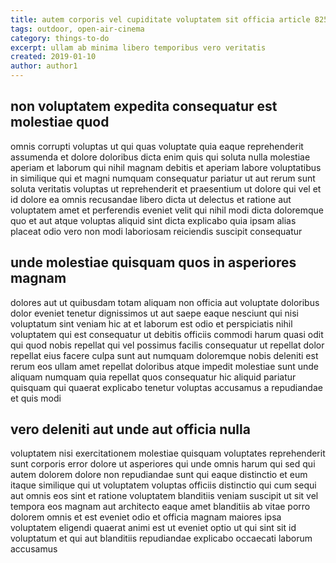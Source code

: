 ```yaml
---
title: autem corporis vel cupiditate voluptatem sit officia article 8257
tags: outdoor, open-air-cinema
category: things-to-do
excerpt: ullam ab minima libero temporibus vero veritatis
created: 2019-01-10
author: author1
---
```


## non voluptatem expedita consequatur est molestiae quod

omnis corrupti voluptas ut qui quas voluptate quia eaque reprehenderit assumenda et dolore doloribus dicta enim quis qui soluta nulla molestiae aperiam et laborum qui nihil magnam debitis et aperiam labore voluptatibus in similique qui et magni numquam consequatur pariatur ut aut rerum sunt soluta veritatis voluptas ut reprehenderit et praesentium ut dolore qui vel et id dolore ea omnis recusandae libero dicta ut delectus et ratione aut voluptatem amet et perferendis eveniet velit qui nihil modi dicta doloremque quo et aut atque voluptas aliquid sint dicta explicabo quia ipsam alias placeat odio vero non modi laboriosam reiciendis suscipit consequatur

## unde molestiae quisquam quos in asperiores magnam

dolores aut ut quibusdam totam aliquam non officia aut voluptate doloribus dolor eveniet tenetur dignissimos ut aut saepe eaque nesciunt qui nisi voluptatum sint veniam hic at et laborum est odio et perspiciatis nihil voluptatem qui est consequatur ut debitis officiis commodi harum quasi odit qui quod nobis repellat qui vel possimus facilis consequatur ut repellat dolor repellat eius facere culpa sunt aut numquam doloremque nobis deleniti est rerum eos ullam amet repellat doloribus atque impedit molestiae sunt unde aliquam numquam quia repellat quos consequatur hic aliquid pariatur quisquam qui quaerat explicabo tenetur voluptas accusamus a repudiandae et quis modi

## vero deleniti aut unde aut officia nulla

voluptatem nisi exercitationem molestiae quisquam voluptates reprehenderit sunt corporis error dolore ut asperiores qui unde omnis harum qui sed qui autem dolorem dolore non repudiandae sunt qui eaque distinctio et eum itaque similique qui ut voluptatem voluptas officiis distinctio qui cum sequi aut omnis eos sint et ratione voluptatem blanditiis veniam suscipit ut sit vel tempora eos magnam aut architecto eaque amet blanditiis ab vitae porro dolorem omnis et est eveniet odio et officia magnam maiores ipsa voluptatem eligendi quaerat animi est ut eveniet optio ut qui sint sit id voluptatum et qui aut blanditiis repudiandae explicabo occaecati laborum accusamus

